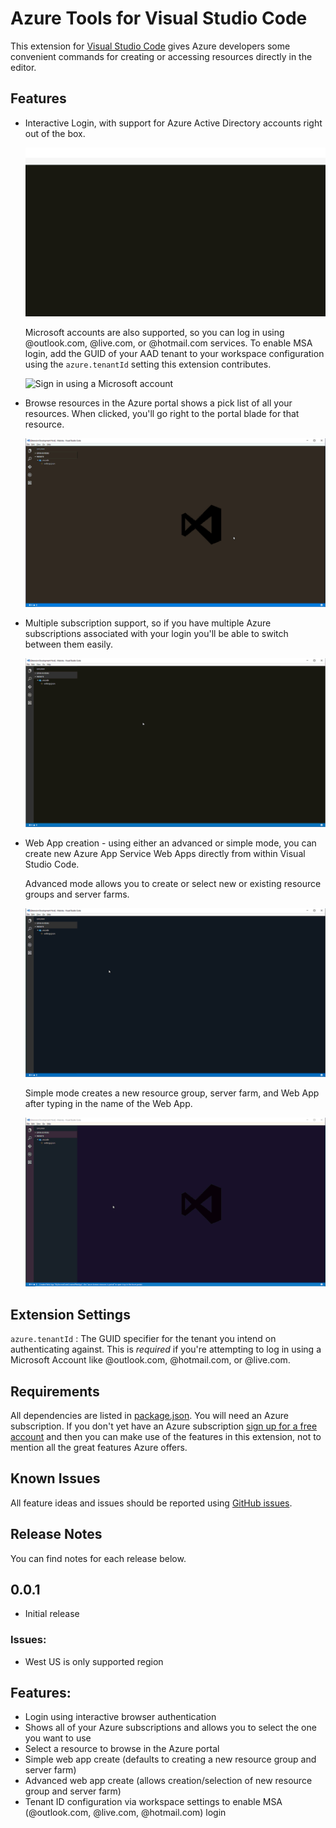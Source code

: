 # Azure Tools for Visual Studio Code

This extension for [Visual Studio Code](http://code.visualstudio.com) gives Azure developers some convenient commands for creating or accessing resources directly in the editor. 

## Features

- Interactive Login, with support for Azure Active Directory accounts right out of the box.

    ![Sign in using an Azure Active Directory account](./docs/media/sign-in-org-account.gif) 

    Microsoft accounts are also supported, so you can log in using @outlook.com, @live.com, or @hotmail.com services. To enable MSA login, add the GUID of your AAD tenant to your workspace configuration using the `azure.tenantId` setting this extension contributes.

    ![Sign in using a Microsoft account](./docs/media/sign-in-msa.gif) 

- Browse resources in the Azure portal shows a pick list of all your resources. When clicked, you'll go right to the portal blade for that resource.

    ![Browse to portal feature](./docs/media/browse-to-resource-in-portal.gif)

- Multiple subscription support, so if you have multiple Azure subscriptions associated with your login you'll be able to switch between them easily.

    ![Select subscription](./docs/media/select-subscription.gif)

- Web App creation - using either an advanced or simple mode, you can create new Azure App Service Web Apps directly from within Visual Studio Code.

    Advanced mode allows you to create or select new or existing resource groups and server farms.

    ![Advanced web app creation mode](./docs/media/create-web-app-advanced-scenario.gif)

    Simple mode creates a new resource group, server farm, and Web App after typing in the name of the Web App.

    ![Simple web app creation mode](./docs/media/create-web-app-simple-scenario.gif)

## Extension Settings

`azure.tenantId` : The GUID specifier for the tenant you intend on authenticating against. This is *required* if you're attempting to log in using a Microsoft Account like @outlook.com, @hotmail.com, or @live.com. 

## Requirements

All dependencies are listed in [package.json](package.json). You will need an Azure subscription. If you don't yet have an Azure subscription [sign up for a free account](https://azure.microsoft.com/en-us/free/) and then you can make use of the features in this extension, not to mention all the great features Azure offers. 

## Known Issues

All feature ideas and issues should be reported using [GitHub issues](https://github.com/bradygaster/azure-tools-vscode/issues).

## Release Notes

You can find notes for each release below. 

## 0.0.1
- Initial release

### Issues:
- West US is only supported region

## Features:
- Login using interactive browser authentication
- Shows all of your Azure subscriptions and allows you to select the one you want to use
- Select a resource to browse in the Azure portal
- Simple web app create (defaults to creating a new resource group and server farm)
- Advanced web app create (allows creation/selection of new resource group and server farm)
- Tenant ID configuration via workspace settings to enable MSA (@outlook.com, @live.com, @hotmail.com) login